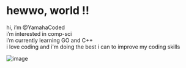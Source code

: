 # hewwo, world !!

hi, i’m @YamahaCoded    
i’m interested in comp-sci    
i’m currently learning GO and C++    
i love coding and i'm doing the best i can to improve my coding skills    

![image](https://imgur.com/CzGWxDK.gif)





<!---
YamahaCoded/YamahaCoded is a ✨ special ✨ repository because its `README.md` (this file) appears on your GitHub profile.
You can click the Preview link to take a look at your changes.
--->
